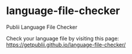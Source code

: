 # language-file-checker
Publii Language File Checker

Check your language file by visiting this page: https://getpublii.github.io/language-file-checker/
